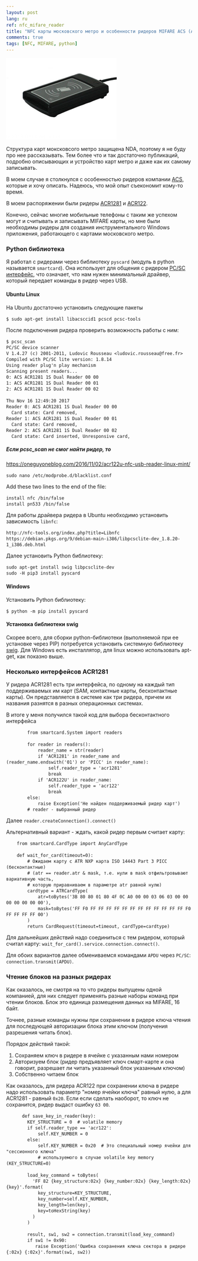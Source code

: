 ```yaml
---
layout: post
lang: ru
ref: nfc_mifare_reader
title: "NFC карты московского метро и особенности ридеров MIFARE ACS (ACR1281 и ACR122)"
comments: true
tags: [NFC, MIFARE, python]
---
```


![](/images/acr1281.jpg)

Структура карт моксковсого метро защищена NDA, поэтому я не буду про нее рассказывать. 
Тем более что и так достаточно публикаций, подробно описывающих и устройство карт метро 
и даже как их самому записывать.

В моем случае я столкнулся с особенностью ридеров компании [ACS](https://www.acs.com.hk),
которые и хочу описать.
Надеюсь, что мой опыт съекономит кому-то время.

В моем распоряжении были ридеры [ACR1281](https://www.acs.com.hk/en/products/397/acr1281u-c2-card-uid-reader/)
и [ACR122](https://www.acs.com.hk/en/products/3/acr122u-usb-nfc-reader/).

Конечно, сейчас многие мобильные телефоны с таким же успехом могут и считывать и записывать
MIFARE карты, но мне были необходимы ридеры для создания инструментального Windows приложения,
работающего с картами московского метро.

### Python библиотека

Я работал с ридерами через библиотеку `pyscard` (модуль в python называется `smartcard`).
Она использует для общения с ридером [PC/SC интерфейс](https://ru.wikipedia.org/wiki/PC/SC), 
что означает, что нам нужен минимальный драйвер, который передает команды в ридер через USB.

#### Ubuntu Linux

На Ubuntu достаточно установить следующие пакеты

    $ sudo apt-get install libacsccid1 pcscd pcsc-tools

После подключения ридера проверить возможность работы с ним:

    $ pcsc_scan
    PC/SC device scanner
    V 1.4.27 (c) 2001-2011, Ludovic Rousseau <ludovic.rousseau@free.fr>
    Compiled with PC/SC lite version: 1.8.14
    Using reader plug'n play mechanism
    Scanning present readers...
    0: ACS ACR1281 1S Dual Reader 00 00
    1: ACS ACR1281 1S Dual Reader 00 01
    2: ACS ACR1281 1S Dual Reader 00 02
    
    Thu Nov 16 12:49:20 2017
    Reader 0: ACS ACR1281 1S Dual Reader 00 00
      Card state: Card removed, 
    Reader 1: ACS ACR1281 1S Dual Reader 00 01
      Card state: Card removed, 
    Reader 2: ACS ACR1281 1S Dual Reader 00 02
      Card state: Card inserted, Unresponsive card, 

##### Если pcsc_scan не смог найти ридер, то

https://oneguyoneblog.com/2016/11/02/acr122u-nfc-usb-reader-linux-mint/

    sudo nano /etc/modprobe.d/blacklist.conf

Add these two lines to the end of the file:

    install nfc /bin/false
    install pn533 /bin/false

Для работы драйвера ридера в Ubuntu необходимо установить зависимость `libnfc`:

    http://nfc-tools.org/index.php?title=Libnfc
    https://debian.pkgs.org/9/debian-main-i386/libpcsclite-dev_1.8.20-1_i386.deb.html
    
Далее установить Python библиотеку:

    sudo apt-get install swig libpcsclite-dev 
    sudo -H pip3 install pyscard

#### Windows

Установить Python библиотеку:

    $ python -m pip install pyscard
    
#### Установка библиотеки swig

Скорее всего, для сборки python-библиотеки (выполняемой при ее установке через PIP) 
потребуется установить системную библиотеку [swig](http://www.swig.org/).
Для Windows есть инсталлятор, для linux можно использовать apt-get, как показно выше.

### Несколько интерфейсов ACR1281

У ридера ACR1281 есть три интерфейса, по одному на каждый тип поддерживаемых им карт 
(SAM, контактные карты, бесконтактные карты). Он представляется в системе как три ридера, 
причем их названия разнятся в разных операционных системах.

В итоге у меня получился такой код для выбора бесконтактного интерфейса

            from smartcard.System import readers
            
            for reader in readers():
                reader_name = str(reader)
                if 'ACR1281' in reader_name and (reader_name.endswith('01') or 'PICC' in reader_name):
                    self.reader_type = 'acr1281'
                    break
                if 'ACR122U' in reader_name:
                    self.reader_type = 'acr122'
                    break
            else:
                raise Exception('Не найден поддерживаемый ридер карт')
            # reader - выбранный ридер
            
Далее `reader.createConnection().connect()`

Альтернативный вариант - ждать, какой ридер первым считает карту:

        from smartcard.CardType import AnyCardType

        def wait_for_card(timeout=0):
            # Ожидаем карту с ATR NXP карта ISO 14443 Part 3 PICC (бесконтактные)
            # (atr == reader.atr & mask, т.е. нули в mask отфильтровывают вариативную часть, 
            # которую приравниваем в параметре atr равной нулю)
            cardtype = ATRCardType(
                atr=toBytes('3B 80 80 01 80 4F 0C A0 00 00 03 06 03 00 00 00 00 00 00 00'),
                mask=toBytes('FF F0 FF FF FF FF FF FF FF FF FF FF FF FF F0 FF FF FF FF 00')
            )
            return CardRequest(timeout=timeout, cardType=cardtype)
            
Для дальнейших действий надо соединиться с тем ридером, который считал карту:
`wait_for_card().service.connection.connect()`.

Для обоих вариантов далее обмениваемся командами `APDU` через `PC/SC`: 
`connection.transmit(APDU)`.
            
### Чтение блоков на разных ридерах

Как оказалось, не смотря на то что ридеры выпущены одной компанией, для них следует применять 
разные наборы команд при чтении блоков.
Блок это единица размещения данных на MIFARE, 16 байт.

Точнее, разные команды нужны при сохранении в ридере ключа чтения для последующей авторизации
блока этим ключом (получения разрешения читать блок).

Порядок действий такой:
1. Сохраняем ключ в ридере в ячейке с указанным нами номером
1. Авторизуем блок (ридер предъявляет ключ смарт-карте и она говорит, разрешает ли читать
указанный блок указанным ключом)
1. Собственно читаем блок

Как оказалось, для ридера ACR122 при сохранении ключа в ридере надо использовать 
параметр "номер ячейки ключа" равный нулю, а для ACR1281 - равный `0x20`.
Если если сделать наоборот, то ключ не сохранится, ридер выдаст ошибку `63 00`.

          def save_key_in_reader(key):
            KEY_STRUCTURE = 0  # volatile memory
            if self.reader_type == 'acr122':
                self.KEY_NUMBER = 0
            else:
                self.KEY_NUMBER = 0x20  # Это специальный номер ячейки для "сессионного ключа" 
                # используемого в случае volatile key memory (KEY_STRUCTURE=0)
                
            load_key_command = toBytes(
              'FF 82 {key_structure:02x} {key_number:02x} {key_length:02x} {key}'.format(
                key_structure=KEY_STRUCTURE,
                key_number=self.KEY_NUMBER,
                key_length=len(key),
                key=toHexString(key)
              )
            )
            
            result, sw1, sw2 = connection.transmit(load_key_command)
            if sw1 != 0x90:
               raise Exception('Ошибка сохранения ключа сектора в ридере {:02x} {:02x}'.format(sw1, sw2))

